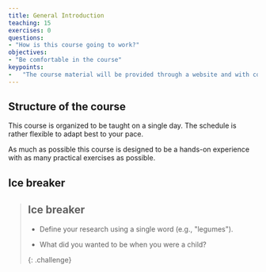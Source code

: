 ```yaml
---
title: General Introduction
teaching: 15
exercises: 0
questions:
- "How is this course going to work?"
objectives:
- "Be comfortable in the course"
keypoints:
-   "The course material will be provided through a website and with corresponding PDF."
---
```


## Structure of the course

This course is organized to be taught on a single day. The schedule is rather flexible to adapt best to your pace.

As much as possible this course is designed to be a hands-on experience with as many practical exercises as possible.

## Ice breaker

> Ice breaker
> -------------
>
> -   Define your research using a single word (e.g., "legumes").
>
> -   What did you wanted to be when you were a child?
>
>  {: .challenge}
